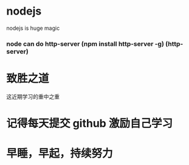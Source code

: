 # nodejs
nodejs is huge magic
### node can do http-server (npm install http-server -g) (http-server)
# 致胜之道
这近期学习的重中之重
# 记得每天提交 github 激励自己学习
# 早睡，早起，持续努力

